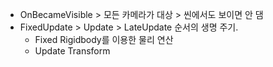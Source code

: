 - OnBecameVisible > 모든 카메라가 대상 > 씬에서도 보이면 안 댐
- FixedUpdate > Update > LateUpdate 순서의 생명 주기.
	- Fixed Rigidbody를 이용한 물리 연산
	- Update Transform 


